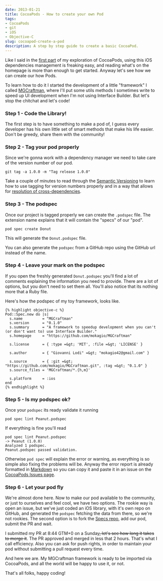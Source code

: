 ```yaml
---
date: 2013-01-21
title: CocoaPods - How to create your own Pod
tags:
- CocoaPods
- git
- iOS
- Objective-C
slug: cocoapod-create-a-pod
description: A step by step guide to create a basic CocoaPod.
---
```

Like I said in the <a href="http://amokafullofstuff.wordpress.com/2013/01/05/cocoapods/">first part</a> of my exploration of CocoaPods, using this iOS dependencies management is freaking easy, and reading what's on the homepage is more than enough to get started. Anyway let's see how we can create our how Pods.

To learn how to do it I started the development of a little "framework" I called <a href="https://github.com/mokagio/MGCraftman">MGCraftman</a>, where I'll put some utils methods I sometimes write to speed up UI development when I'm not using Interface Builder. But let's stop the chitchat and let's code!

<h3>Step 1 - Code the Library!</h3>
The first step is to have something to make a pod of, I guess every developer has his own little set of smart methods that make his life easier. Don't be greedy, share them with the community!
<h3>Step 2 - Tag your pod properly</h3>
Since we're gonna work with a dependency manager we need to take care of the version number of our pod.

	git tag -a 1.0.0 -m "Tag release 1.0.0"
	
Take a couple of minutes to read through the <a href="http://semver.org/">Semantic Versioning</a> to learn how to use tagging for version numbers properly and in a way that allows for <a href="https://github.com/CocoaPods/Specs/wiki/Cross-dependencies-resolution-example">resolution of cross-dependencies</a>.
<h3>Step 3 - The podspec</h3>
Once our project is tagged properly we can create the <code>.podspec</code> file. The extension name explains that it will contain the "specs" of our "pod".

	pod spec create Donut

This will generate the <code>Donut.podspec</code> file.

You can also generate the <code>podspec</code> from a GitHub repo using the GitHub url instead of the name.
<h3>Step 4 - Leave your mark on the podspec</h3>
If you open the freshly generated <code>Donut.podspec</code> you'll find a lot of comments explaining the information you need to provide. There are a lot of options, but you don't need to set them all. You'll also notice that its nothing more that a Ruby file.

Here's how the podspec of my toy framework, looks like.

	{% highlight objective-c %}
	Pod::Spec.new do |s|
	  s.name         = "MGCraftman"
	  s.version      = "0.1.0"
	  s.summary      = "A framework to speedup development when you can't (or don't want to) use Interface Builder."
	  s.homepage     = "https://github.com/mokagio/MGCraftman"
	
	  s.license      = { :type =&gt; 'MIT', :file =&gt; 'LICENSE' }
	
	  s.author       = { "Giovanni Lodi" =&gt; "mokagio42@gmail.com" }
	
	  s.source       = { :git =&gt; "https://github.com/mokagio/MGCraftman.git", :tag =&gt; "0.1.0" }
	  s.source_files = 'MGCraftman/*.{h,m}'
	
	  s.platform     = :ios
	end
	{% endhighlight %}

<h3>Step 5 - Is my podspec ok?</h3>
Once your <code>podspec</code> its ready validate it running

	pod spec lint Peanut.podspec
	
If everything is fine you'll read

	pod spec lint Peanut.podspec 
	-> Peanut (1.0.0)
	Analyzed 1 podspec.
	Peanut.podspec passed validation.

Otherwise <code>pod spec</code> will explain the error or warning, as everything is so simple also fixing the problems will be. Anyway the error report is already formatted in <a href="http://daringfireball.net/projects/markdown/">Markdown</a> so you can copy it and paste it in an issue on the <a href="https://github.com/CocoaPods/CocoaPods/issues/new">CocoaPods Issues page</a>.
<h3>Step 6 - Let your pod fly</h3>
We're almost done here. Now to make our pod available to the community, or just to ourselves and feel cool, we have two options. The rookie way is open an issue, but we've just coded an iOS library, with it's own repo on GitHub, and generated the <code>podspec</code> fetching the data from there, so we're not rookies. The second option is to fork the <a href="https://github.com/CocoaPods/Specs">Specs repo</a>, add our pod, submit the PR and wait.

I submitted my PR at 8:44 GTM+0 on a Sunday<span style="text-decoration:line-through;">, let's see how long it takes to merge it</span>. The PR approved and merged in less that 2 hours. That's what I call efficiency. Also you can ask for push rights, in order to maintain your pod without submitting a pull request every time.

<p>And here we are. My MGCraftman framework is ready to be imported via CocoaPods, and all the world will be happy to use it, or not.</p>

That's all folks, happy coding!

